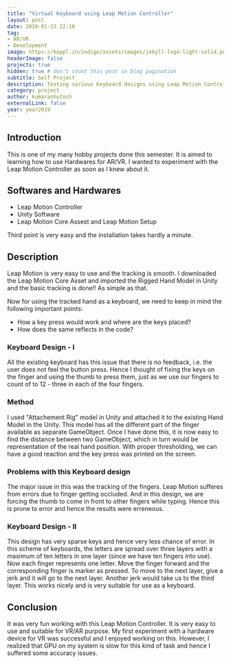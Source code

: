 ```yaml
---
title: "Virtual Keyboard using Leap Motion Controller"
layout: post
date: 2016-01-23 22:10
tag:
- AR/VR
- Development
image: https://koppl.in/indigo/assets/images/jekyll-logo-light-solid.png
headerImage: false
projects: true
hidden: true # don't count this post in blog pagination
subtitle: Self Project
description: Testing various Keyboard designs using Leap Motion Controller. The developed Keyboard can be used in AR/VR with Head Mounted Displays (HMDs) as well as with Personal Computers.
category: project
author: kumarashutosh
externalLink: false
year: year2019
---
```


## Introduction

This is one of my many hobby projects done this semester. It is aimed to learning how to use Hardwares for AR/VR. I wanted to experiment with the Leap Motion Controller as soon as I knew about it.

## Softwares and Hardwares

- Leap Motion Controller
- Unity Software
- Leap Motion Core Assest and Leap Motion Setup

Third point is very easy and the installation takes hardly a minute.

## Description

Leap Motion is very easy to use and the tracking is smooth. I downloaded the Leap Motion Core Asset and imported the Rigged Hand Model in Unity and the basic tracking is done!! As simple as that.

Now for using the tracked hand as a keyboard, we need to keep in mind the following important points:
- How a key press would work and where are the keys placed?
- How does the same reflects in the code?

### Keyboard Design - I

All the existing keyboard has this issue that there is no feedback, i.e. the user does not feel the button press. Hence I thought of fixing the keys on the finger and using the thumb to press them, just as we use our fingers to count of to 12 - three in each of the four fingers.

### Method

I used "Attachement Rig" model in Unity and attached it to the existing Hand Model in the Unity. This model has all the different part of the finger available as separate GameObject. Once I have done this, it is now easy to find the distance between two GameObject, which in turn would be representation of the real hand position. With proper thresholding, we can have a good reaction and the key press was printed on the screen.

### Problems with this Keyboard design

The major issue in this was the tracking of the fingers. Leap Motion sufferes from errors due to finger getting occluded. And in this design, we are forcing the thumb to come in front to other fingers while typing. Hence this is prone to error and hence the results were erreneous.


### Keyboard Design - II

This design has very sparse keys and hence very less chance of error. In this scheme of keyboards, the letters are spread over three layers with a maximum of ten letters in one layer (since we have ten fingers into use). Now each finger represents one letter. Move the finger forward and the corresponding finger is marker as pressed. To move to the next layer, give a jerk and it will go to the next layer. Another jerk would take us to the third layer. This works nicely and is very suitable for use as a keyboard.

## Conclusion

It was very fun working with this Leap Motion Controller. It is very easy to use and suitable for VR/AR purpose. My first experiment with a hardware device for VR was successful and I enjoyed working on this. However, I realized that GPU on my system is slow for this kind of task and hence I suffered some accuracy issues.